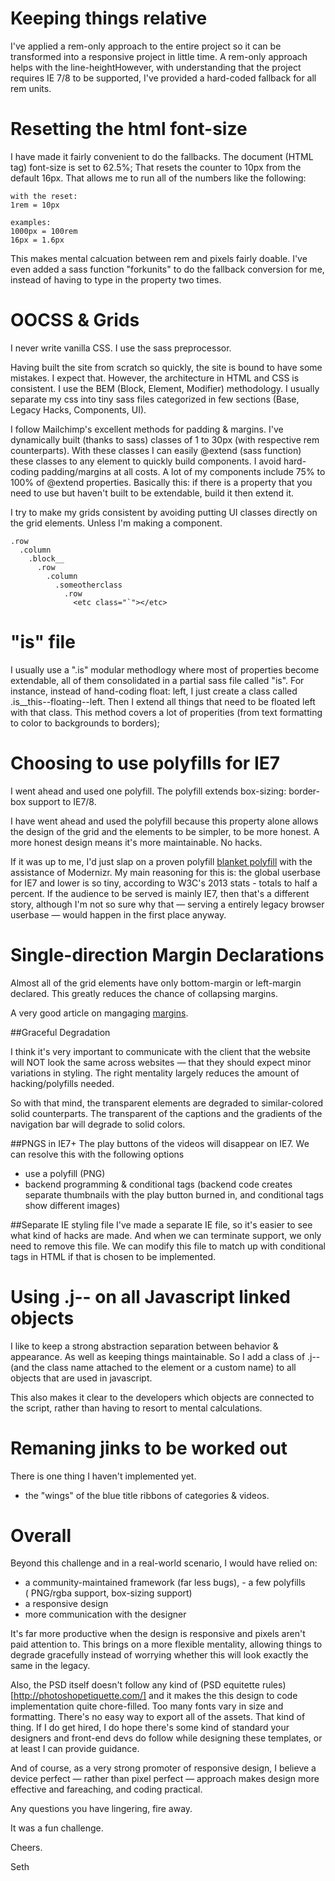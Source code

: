 Keeping things relative
=======================
I've applied a rem-only approach to the entire project so it can be transformed into a responsive project in little time. A rem-only approach helps with the line-heightHowever, with understanding that the project requires IE 7/8 to be supported, I've provided a hard-coded fallback for all rem units.

Resetting the html font-size
======================
I have made it fairly convenient to do the fallbacks. The document (HTML tag) font-size is set to 62.5%; That resets the counter to 10px from the default 16px. That allows me to run all of the numbers like the following:

```
with the reset:
1rem = 10px

examples:
1000px = 100rem
16px = 1.6px
```

This makes mental calcuation between rem and pixels fairly doable. I've even added a sass function "forkunits" to do the fallback conversion for me, instead of having to type in the property two times.

OOCSS & Grids
=============
I never write vanilla CSS. I use the sass preprocessor.

Having built the site from scratch so quickly, the site is bound to have some mistakes. I expect that. However, the architecture in HTML and CSS is consistent. I use the BEM (Block, Element, Modifier) methodology. I usually separate my css into tiny sass files categorized in few sections
(Base, Legacy Hacks, Components, UI).

I follow Mailchimp's excellent methods for padding & margins. I've dynamically built (thanks to sass) classes of 1 to 30px (with respective rem counterparts). With these classes I can easily @extend (sass function) these classes to any element to quickly build components. I avoid hard-coding padding/margins at all costs. A lot of my components include 75% to 100% of @extend properties. Basically this: if there is a property that you need to use but haven't built to be extendable, build it then extend it.

I try to make my grids consistent by avoiding putting UI classes directly on the grid elements. Unless I'm making a component.

```
.row
  .column
    .block__
      .row
        .column
          .someotherclass
            .row
              <etc class="`"></etc>
```

"is" file
=========
I usually use a ".is" modular methodlogy where most of properties become extendable, all of them consolidated in a partial sass file called "is". For instance, instead of hand-coding float: left, I just create a class called .is__this--floating--left. Then I extend all things that need to be floated left with that class. This method covers a lot of properities (from text formatting to color to backgrounds to borders);

Choosing to use polyfills for IE7
=================================
I went ahead and used one polyfill. The polyfill extends box-sizing: border-box support to IE7/8.

I have went ahead and used the polyfill because this property alone allows the design of the grid and the elements to be simpler, to be more honest. A more honest design means it's more maintainable. No hacks.

If it was up to me, I'd just slap on a proven polyfill [blanket polyfill](http://code.google.com/p/ie7-js/) with the assistance of Modernizr. My main reasoning for this is: the global userbase for IE7 and lower is so tiny, according to W3C's 2013 stats - totals to half a percent. If the audience to be served is mainly IE7, then that's a different story, although I'm not so sure why that — serving a entirely legacy browser userbase — would happen in the first place anyway.


Single-direction Margin Declarations
====================================
Almost all of the grid elements have only bottom-margin or left-margin declared. This greatly reduces the chance of collapsing margins.

A very good article on mangaging [margins](http://csswizardry.com/2012/06/single-direction-margin-declarations/).

##Graceful Degradation

I think it's very important to communicate with the client that the website will NOT look the same across websites — that they should expect minor variations in styling. The right mentality largely reduces the amount of hacking/polyfills needed.

So with that mind, the transparent elements are degraded to similar-colored solid counterparts. The transparent of the captions and the gradients of the navigation bar will degrade to solid colors.

##PNGS in IE7+
The play buttons of the videos will disappear on IE7. We can resolve this with the following options
  - use a polyfill (PNG)
  - backend programming & conditional tags (backend code creates separate thumbnails with the play button burned in, and conditional tags show different images)

##Separate IE styling file
I've made a separate IE file, so it's easier to see what kind of hacks are made. And when we can terminate support, we only need to remove this file. We can modify this file to match up with conditional tags in HTML if that is chosen to be implemented.

Using .j-- on all Javascript linked objects
===========================================
I like to keep a strong abstraction separation between behavior & appearance. As well as keeping things maintainable. So I add a class of .j--(and the class name attached to the element or a custom name) to all objects that are used in javascript.

This also makes it clear to the developers which objects are connected to the script, rather than having to resort to mental calculations.

Remaning jinks to be worked out
===============================
There is one thing I haven't implemented yet.

- the "wings" of the blue title ribbons of categories & videos.

Overall
=======
Beyond this challenge and in a real-world scenario, I would have relied on:

 - a community-maintained framework (far less bugs), - a few polyfills ( PNG/rgba support, box-sizing support)
 - a responsive design
 - more communication with the designer

 It's far more productive when the design is responsive and pixels aren't paid attention to. This brings on a more flexible mentality, allowing things to degrade gracefully instead of worrying whether this will look exactly the same in the legacy.

 Also, the PSD itself doesn't follow any kind of (PSD equitette rules)[http://photoshopetiquette.com/] and it makes the this design to code implementation quite chore-filled. Too many fonts vary in size and formatting. There's no easy way to export all of the assets. That kind of thing. If I do get hired, I do hope there's some kind of standard your designers and front-end devs do follow while designing these templates, or at least I can provide guidance.

 And of course, as a very strong promoter of responsive design, I believe a device perfect — rather than pixel perfect — approach makes design more effective and fareaching, and coding practical.

 Any questions you have lingering, fire away.

 It was a fun challenge.

 Cheers.

 Seth